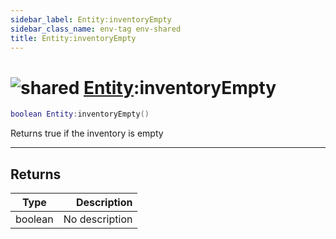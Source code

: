 ```yaml
---
sidebar_label: Entity:inventoryEmpty
sidebar_class_name: env-tag env-shared
title: Entity:inventoryEmpty
---
```


# <img src='/img/wiki/shared.png' alt='shared' classname='env-tag' /> [Entity](../entity/README.md):inventoryEmpty

```lua
boolean Entity:inventoryEmpty()
```

Returns true if the inventory is empty<br/>

-----------------
## Returns

| Type   | Description |
| ------ | ----------: |
| boolean | No description |

